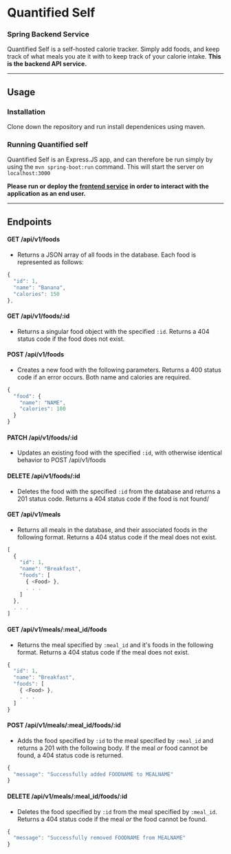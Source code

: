 # Quantified Self
### Spring Backend Service

Quantified Self is a self-hosted calorie tracker. Simply add foods, and keep track of what meals you ate it with to keep track of your calorie intake. **This is the backend API service.**

---
## Usage
### Installation

Clone down the repository and run install dependenices using maven. 

### Running Quantified self

Quantified Self is an Express.JS app, and can therefore be run simply by using the `mvn spring-boot:run` command. This will start the server on `localhost:3000`

**Please run or deploy the [frontend service](https://github.com/kolyaventuri/qs_spring_fe) in order to interact with the application as an end user.**

---
## Endpoints

#### GET /api/v1/foods
- Returns a JSON array of all foods in the database. Each food is represented as follows:
```js
{
  "id": 1,
  "name": "Banana",
  "calories": 150
},
```

#### GET /api/v1/foods/:id
- Returns a singular food object with the specified `:id`. Returns a 404 status code if the food does not exist.

#### POST /api/v1/foods
- Creates a new food with the following parameters. Returns a 400 status code if an error occurs. Both name and calories are required.
```js
{
  "food": {
    "name": "NAME",
    "calories": 100
  }
}
```

#### PATCH /api/v1/foods/:id
- Updates an existing food with the specified `:id`, with otherwise identical behavior to POST /api/v1/foods

#### DELETE /api/v1/foods/:id
- Deletes the food with the specified `:id` from the database and returns a 201 status code. Returns a 404 status code if the food is not found/

#### GET /api/v1/meals
- Returns all meals in the database, and their associated foods in the following format. Returns a 404 status code if the meal does not exist.
```js
[
  {
    "id": 1,
    "name": "Breakfast",
    "foods": [
      { <Food> },
      . . .
    ]
  },
  . . .
]
```

#### GET /api/v1/meals/:meal_id/foods
- Returns the meal specified by `:meal_id` and it's foods in the following format. Returns a 404 status code if the meal does not exist.
```js
{
  "id": 1,
  "name": "Breakfast",
  "foods": [
    { <Food> },
    . . .
  ]
}
```

#### POST /api/v1/meals/:meal_id/foods/:id
- Adds the food specified by `:id` to the meal specified by `:meal_id` and returns a 201 with the following body. If the meal _or_ food cannot be found, a 404 status code is returned.
```js
{
  "message": "Successfully added FOODNAME to MEALNAME"
}
```

#### DELETE /api/v1/meals/:meal_id/foods/:id
- Deletes the food specified by `:id` from the meal specified by `:meal_id`. Returns a 404 status code if the meal _or_ the food cannot be found.
```js
{
  "message": "Successfully removed FOODNAME from MEALNAME"
}
```
